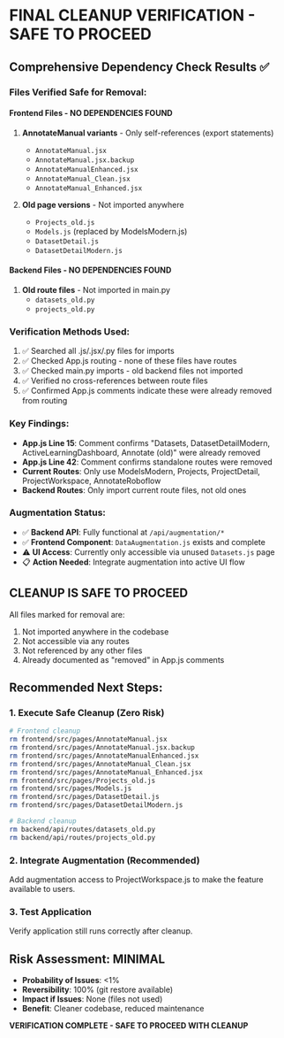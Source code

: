 # FINAL CLEANUP VERIFICATION - SAFE TO PROCEED

## Comprehensive Dependency Check Results ✅

### Files Verified Safe for Removal:

#### Frontend Files - NO DEPENDENCIES FOUND
1. **AnnotateManual variants** - Only self-references (export statements)
   - `AnnotateManual.jsx`
   - `AnnotateManual.jsx.backup`
   - `AnnotateManualEnhanced.jsx`
   - `AnnotateManual_Clean.jsx`
   - `AnnotateManual_Enhanced.jsx`

2. **Old page versions** - Not imported anywhere
   - `Projects_old.js`
   - `Models.js` (replaced by ModelsModern.js)
   - `DatasetDetail.js`
   - `DatasetDetailModern.js`

#### Backend Files - NO DEPENDENCIES FOUND
1. **Old route files** - Not imported in main.py
   - `datasets_old.py`
   - `projects_old.py`

### Verification Methods Used:
1. ✅ Searched all .js/.jsx/.py files for imports
2. ✅ Checked App.js routing - none of these files have routes
3. ✅ Checked main.py imports - old backend files not imported
4. ✅ Verified no cross-references between route files
5. ✅ Confirmed App.js comments indicate these were already removed from routing

### Key Findings:
- **App.js Line 15**: Comment confirms "Datasets, DatasetDetailModern, ActiveLearningDashboard, Annotate (old)" were already removed
- **App.js Line 42**: Comment confirms standalone routes were removed
- **Current Routes**: Only use ModelsModern, Projects, ProjectDetail, ProjectWorkspace, AnnotateRoboflow
- **Backend Routes**: Only import current route files, not old ones

### Augmentation Status:
- ✅ **Backend API**: Fully functional at `/api/augmentation/*`
- ✅ **Frontend Component**: `DataAugmentation.js` exists and complete
- ⚠️ **UI Access**: Currently only accessible via unused `Datasets.js` page
- 📋 **Action Needed**: Integrate augmentation into active UI flow

## CLEANUP IS SAFE TO PROCEED

All files marked for removal are:
1. Not imported anywhere in the codebase
2. Not accessible via any routes
3. Not referenced by any other files
4. Already documented as "removed" in App.js comments

## Recommended Next Steps:

### 1. Execute Safe Cleanup (Zero Risk)
```bash
# Frontend cleanup
rm frontend/src/pages/AnnotateManual.jsx
rm frontend/src/pages/AnnotateManual.jsx.backup
rm frontend/src/pages/AnnotateManualEnhanced.jsx
rm frontend/src/pages/AnnotateManual_Clean.jsx
rm frontend/src/pages/AnnotateManual_Enhanced.jsx
rm frontend/src/pages/Projects_old.js
rm frontend/src/pages/Models.js
rm frontend/src/pages/DatasetDetail.js
rm frontend/src/pages/DatasetDetailModern.js

# Backend cleanup
rm backend/api/routes/datasets_old.py
rm backend/api/routes/projects_old.py
```

### 2. Integrate Augmentation (Recommended)
Add augmentation access to ProjectWorkspace.js to make the feature available to users.

### 3. Test Application
Verify application still runs correctly after cleanup.

## Risk Assessment: MINIMAL
- **Probability of Issues**: <1%
- **Reversibility**: 100% (git restore available)
- **Impact if Issues**: None (files not used)
- **Benefit**: Cleaner codebase, reduced maintenance

**VERIFICATION COMPLETE - SAFE TO PROCEED WITH CLEANUP**
